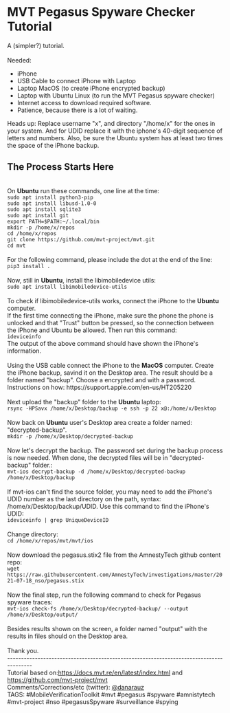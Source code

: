 
# MVT Pegasus Spyware Checker Tutorial
A (simpler?) tutorial. 
<br>
<br>
Needed:
* iPhone 
* USB Cable to connect iPhone with Laptop
* Laptop MacOS (to create iPhone encrypted backup)
* Laptop with Ubuntu Linux (to run the MVT Pegasus spyware checker)
* Internet access to download required software.
* Patience, because there is a lot of waiting.

Heads up: Replace username "x", and directory "/home/x" for the ones in your system. And for UDID replace it with the iphone's 40-digit sequence of letters and numbers. Also, be sure the Ubuntu system has at least two times the space of the iPhone backup.

## The Process Starts Here
<br>
On <b>Ubuntu</b> run these commands, one line at the time:<br>
<code>sudo apt install python3-pip</code><br>
<code>sudo apt install libusd-1.0-0</code><br>
<code>sudo apt install sqlite3</code><br>
<code>sudo apt install git</code><br>
<code>export PATH=$PATH:~/.local/bin</code><br>
<code>mkdir -p /home/x/repos</code><br>
<code>cd /home/x/repos</code><br>
<code>git clone https://github.com/mvt-project/mvt.git</code><br>
<code>cd mvt</code><br>
<br>
For the following command, please include the dot at the end of the line:<br>
<code>pip3 install .</code><br>
<br>
Now, still in <b>Ubuntu</b>, install the libimobiledevice utils:<br>
<code>sudo apt install libimobiledevice-utils</code><br>
<br>
To check if libimobiledevice-utils works, connect the iPhone  to the <b>Ubuntu</b> computer.<br>
If the first time connecting the iPhone, make sure the phone the phone is unlocked and that "Trust" button be pressed, so the connection between the iPhone and Ubuntu be allowed. Then run this command:<br>
<code>ideviceinfo</code><br>
The output of the above command should have shown the iPhone's information.<br>
<br>
Using the USB cable connect the iPhone to the <b>MacOS</b> computer. Create the iPhone backup, savind it on the Desktop area. The result should be a folder named "backup". Choose a encrypted and with a password.<br>
Instructions on how: https://support.apple.com/en-us/HT205220<br>
<br>
Next upload the "backup" folder to the <b>Ubuntu</b> laptop:<br>
<code>rsync -HPSavx /home/x/Desktop/backup -e ssh -p 22 x@<RemoteHostIP>:/home/x/Desktop </code><br>
<br>
Now back on <b>Ubuntu</b> user's Desktop area create a folder named: "decrypted-backup".<br> 
<code>mkdir -p /home/x/Desktop/decrypted-backup </code><br>
<br>  
Now let's decrypt the backup. The password set during the backup process is now needed. When done, the decrypted files will be in "decrypted-backup" folder.:<br>
<code>mvt-ios decrypt-backup -d /home/x/Desktop/decrypted-backup /home/x/Desktop/backup</code><br>
<br>
If mvt-ios can't find the source folder, you may need to add the iPhone's UDID number as the last directory on the path, syntax: /home/x/Desktop/backup/UDID. Use this command to find the iPhone's UDID:<br>
<code>ideviceinfo | grep UniqueDeviceID</code><br>
<br>
Change directory:<br>
<code>cd /home/x/repos/mvt/mvt/ios</code><br>
<br>
Now download the pegasus.stix2 file from the AmnestyTech github content repo:<br>
<code>wget https://raw.githubusercontent.com/AmnestyTech/investigations/master/2021-07-18_nso/pegasus.stix </code><br>
<br>
Now the final step, run the following command to check for Pegasus spyware traces:<br>
<code>mvt-ios check-fs /home/x/Desktop/decrypted-backup/ --output /home/x/Desktop/output/</code><br>
<br>
Besides results shown on the screen, a folder named "output" with the results in files should on the Desktop area.<br>
<br>
Thank you. 
<br>
---------------------------------------------------------------------------------------<br>
Tutorial based on:<a href="https://docs.mvt.re/en/latest/index.html">https://docs.mvt.re/en/latest/index.html</a> and <a href="https://github.com/mvt-project/mvt">https://github.com/mvt-project/mvt</a><br>
Comments/Corrections/etc (twitter): <a href="https://www.twitter.com/danarauz">@danarauz</a> <br>
TAGS: #MobileVerificationToolkit #mvt #pegasus #spyware #amnistytech #mvt-project #nso #pegasusSpyware #surveillance #spying<br>
<br>
